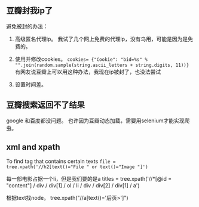 ## 豆瓣封我ip了

避免被封的办法：

1. 高级匿名代理ip。 我试了几个网上免费的代理ip，没有鸟用，可能是因为是免费的。

2. 使用并修改cookies。 `cookies= {"Cookie": "bid=%s" % "".join(random.sample(string.ascii_letters + string.digits, 11))}` 有网友说豆瓣上可以用这种办法，我现在ip被封了，也没法尝试

3. 设置时间差。


## 豆瓣搜索返回不了结果

google 和百度都没问题。 也许因为豆瓣动态加载，需要用selenium才能实现爬虫。

## xml and xpath

To find tag that contains certain texts
	`file = tree.xpath('//h2[text()="File " or text()="Image "]')`
	

每一部电影占据一个li，但是我们要的是a
titles = tree.xpath('//*[@id = "content"] / div / div[1] / ol / li / div / div[2] / div[1] / a')

根据text找node。
tree.xpath("//a[text()='后页>']")
